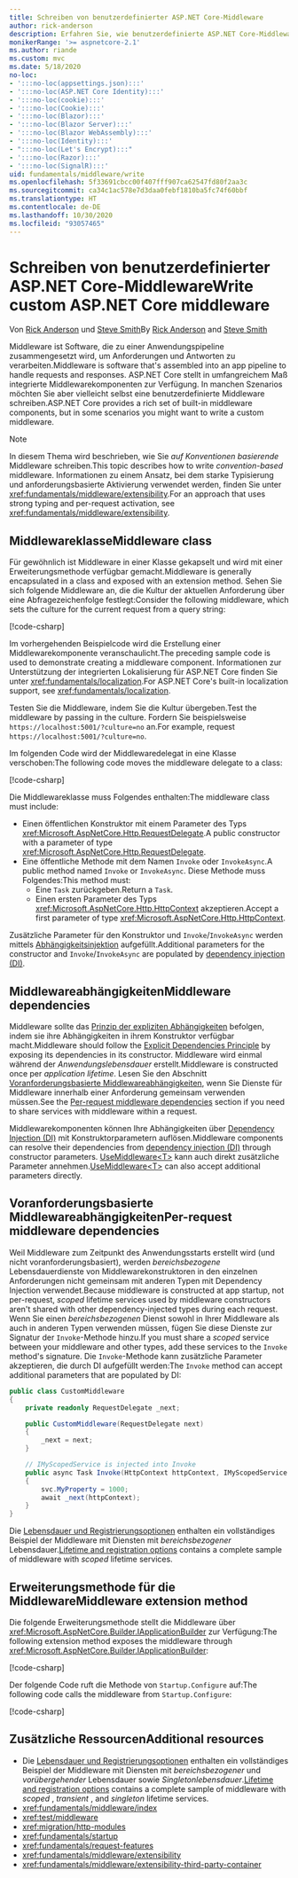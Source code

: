 ```yaml
---
title: Schreiben von benutzerdefinierter ASP.NET Core-Middleware
author: rick-anderson
description: Erfahren Sie, wie benutzerdefinierte ASP.NET Core-Middleware geschrieben wird.
monikerRange: '>= aspnetcore-2.1'
ms.author: riande
ms.custom: mvc
ms.date: 5/18/2020
no-loc:
- ':::no-loc(appsettings.json):::'
- ':::no-loc(ASP.NET Core Identity):::'
- ':::no-loc(cookie):::'
- ':::no-loc(Cookie):::'
- ':::no-loc(Blazor):::'
- ':::no-loc(Blazor Server):::'
- ':::no-loc(Blazor WebAssembly):::'
- ':::no-loc(Identity):::'
- ":::no-loc(Let's Encrypt):::"
- ':::no-loc(Razor):::'
- ':::no-loc(SignalR):::'
uid: fundamentals/middleware/write
ms.openlocfilehash: 5f33691cbcc00f407fff907ca62547fd80f2aa3c
ms.sourcegitcommit: ca34c1ac578e7d3daa0febf1810ba5fc74f60bbf
ms.translationtype: HT
ms.contentlocale: de-DE
ms.lasthandoff: 10/30/2020
ms.locfileid: "93057465"
---
```

# <a name="write-custom-aspnet-core-middleware"></a><span data-ttu-id="2be44-103">Schreiben von benutzerdefinierter ASP.NET Core-Middleware</span><span class="sxs-lookup"><span data-stu-id="2be44-103">Write custom ASP.NET Core middleware</span></span>

<span data-ttu-id="2be44-104">Von [Rick Anderson](https://twitter.com/RickAndMSFT) und [Steve Smith](https://ardalis.com/)</span><span class="sxs-lookup"><span data-stu-id="2be44-104">By [Rick Anderson](https://twitter.com/RickAndMSFT) and [Steve Smith](https://ardalis.com/)</span></span>

<span data-ttu-id="2be44-105">Middleware ist Software, die zu einer Anwendungspipeline zusammengesetzt wird, um Anforderungen und Antworten zu verarbeiten.</span><span class="sxs-lookup"><span data-stu-id="2be44-105">Middleware is software that's assembled into an app pipeline to handle requests and responses.</span></span> <span data-ttu-id="2be44-106">ASP.NET Core stellt in umfangreichem Maß integrierte Middlewarekomponenten zur Verfügung. In manchen Szenarios möchten Sie aber vielleicht selbst eine benutzerdefinierte Middleware schreiben.</span><span class="sxs-lookup"><span data-stu-id="2be44-106">ASP.NET Core provides a rich set of built-in middleware components, but in some scenarios you might want to write a custom middleware.</span></span>

> [!NOTE]
> <span data-ttu-id="2be44-107">In diesem Thema wird beschrieben, wie Sie *auf Konventionen basierende* Middleware schreiben.</span><span class="sxs-lookup"><span data-stu-id="2be44-107">This topic describes how to write *convention-based* middleware.</span></span> <span data-ttu-id="2be44-108">Informationen zu einem Ansatz, bei dem starke Typisierung und anforderungsbasierte Aktivierung verwendet werden, finden Sie unter <xref:fundamentals/middleware/extensibility>.</span><span class="sxs-lookup"><span data-stu-id="2be44-108">For an approach that uses strong typing and per-request activation, see <xref:fundamentals/middleware/extensibility>.</span></span>

## <a name="middleware-class"></a><span data-ttu-id="2be44-109">Middlewareklasse</span><span class="sxs-lookup"><span data-stu-id="2be44-109">Middleware class</span></span>

<span data-ttu-id="2be44-110">Für gewöhnlich ist Middleware in einer Klasse gekapselt und wird mit einer Erweiterungsmethode verfügbar gemacht.</span><span class="sxs-lookup"><span data-stu-id="2be44-110">Middleware is generally encapsulated in a class and exposed with an extension method.</span></span> <span data-ttu-id="2be44-111">Sehen Sie sich folgende Middleware an, die die Kultur der aktuellen Anforderung über eine Abfragezeichenfolge festlegt:</span><span class="sxs-lookup"><span data-stu-id="2be44-111">Consider the following middleware, which sets the culture for the current request from a query string:</span></span>

[!code-csharp[](write/snapshot/StartupCulture.cs)]

<span data-ttu-id="2be44-112">Im vorhergehenden Beispielcode wird die Erstellung einer Middlewarekomponente veranschaulicht.</span><span class="sxs-lookup"><span data-stu-id="2be44-112">The preceding sample code is used to demonstrate creating a middleware component.</span></span> <span data-ttu-id="2be44-113">Informationen zur Unterstützung der integrierten Lokalisierung für ASP.NET Core finden Sie unter <xref:fundamentals/localization>.</span><span class="sxs-lookup"><span data-stu-id="2be44-113">For ASP.NET Core's built-in localization support, see <xref:fundamentals/localization>.</span></span>

<span data-ttu-id="2be44-114">Testen Sie die Middleware, indem Sie die Kultur übergeben.</span><span class="sxs-lookup"><span data-stu-id="2be44-114">Test the middleware by passing in the culture.</span></span> <span data-ttu-id="2be44-115">Fordern Sie beispielsweise `https://localhost:5001/?culture=no` an.</span><span class="sxs-lookup"><span data-stu-id="2be44-115">For example, request `https://localhost:5001/?culture=no`.</span></span>

<span data-ttu-id="2be44-116">Im folgenden Code wird der Middlewaredelegat in eine Klasse verschoben:</span><span class="sxs-lookup"><span data-stu-id="2be44-116">The following code moves the middleware delegate to a class:</span></span>

[!code-csharp[](write/snapshot/RequestCultureMiddleware.cs)]

<span data-ttu-id="2be44-117">Die Middlewareklasse muss Folgendes enthalten:</span><span class="sxs-lookup"><span data-stu-id="2be44-117">The middleware class must include:</span></span>

* <span data-ttu-id="2be44-118">Einen öffentlichen Konstruktor mit einem Parameter des Typs <xref:Microsoft.AspNetCore.Http.RequestDelegate>.</span><span class="sxs-lookup"><span data-stu-id="2be44-118">A public constructor with a parameter of type <xref:Microsoft.AspNetCore.Http.RequestDelegate>.</span></span>
* <span data-ttu-id="2be44-119">Eine öffentliche Methode mit dem Namen `Invoke` oder `InvokeAsync`.</span><span class="sxs-lookup"><span data-stu-id="2be44-119">A public method named `Invoke` or `InvokeAsync`.</span></span> <span data-ttu-id="2be44-120">Diese Methode muss Folgendes:</span><span class="sxs-lookup"><span data-stu-id="2be44-120">This method must:</span></span>
  * <span data-ttu-id="2be44-121">Eine `Task` zurückgeben.</span><span class="sxs-lookup"><span data-stu-id="2be44-121">Return a `Task`.</span></span>
  * <span data-ttu-id="2be44-122">Einen ersten Parameter des Typs <xref:Microsoft.AspNetCore.Http.HttpContext> akzeptieren.</span><span class="sxs-lookup"><span data-stu-id="2be44-122">Accept a first parameter of type <xref:Microsoft.AspNetCore.Http.HttpContext>.</span></span>
  
<span data-ttu-id="2be44-123">Zusätzliche Parameter für den Konstruktor und `Invoke`/`InvokeAsync` werden mittels [Abhängigkeitsinjektion](xref:fundamentals/dependency-injection) aufgefüllt.</span><span class="sxs-lookup"><span data-stu-id="2be44-123">Additional parameters for the constructor and `Invoke`/`InvokeAsync` are populated by [dependency injection (DI)](xref:fundamentals/dependency-injection).</span></span>

## <a name="middleware-dependencies"></a><span data-ttu-id="2be44-124">Middlewareabhängigkeiten</span><span class="sxs-lookup"><span data-stu-id="2be44-124">Middleware dependencies</span></span>

<span data-ttu-id="2be44-125">Middleware sollte das [Prinzip der expliziten Abhängigkeiten](/dotnet/standard/modern-web-apps-azure-architecture/architectural-principles#explicit-dependencies) befolgen, indem sie ihre Abhängigkeiten in ihrem Konstruktor verfügbar macht.</span><span class="sxs-lookup"><span data-stu-id="2be44-125">Middleware should follow the [Explicit Dependencies Principle](/dotnet/standard/modern-web-apps-azure-architecture/architectural-principles#explicit-dependencies) by exposing its dependencies in its constructor.</span></span> <span data-ttu-id="2be44-126">Middleware wird einmal während der *Anwendungslebensdauer* erstellt.</span><span class="sxs-lookup"><span data-stu-id="2be44-126">Middleware is constructed once per *application lifetime*.</span></span> <span data-ttu-id="2be44-127">Lesen Sie den Abschnitt [Voranforderungsbasierte Middlewareabhängigkeiten](#per-request-middleware-dependencies), wenn Sie Dienste für Middleware innerhalb einer Anforderung gemeinsam verwenden müssen.</span><span class="sxs-lookup"><span data-stu-id="2be44-127">See the [Per-request middleware dependencies](#per-request-middleware-dependencies) section if you need to share services with middleware within a request.</span></span>

<span data-ttu-id="2be44-128">Middlewarekomponenten können Ihre Abhängigkeiten über [Dependency Injection (DI)](xref:fundamentals/dependency-injection) mit Konstruktorparametern auflösen.</span><span class="sxs-lookup"><span data-stu-id="2be44-128">Middleware components can resolve their dependencies from [dependency injection (DI)](xref:fundamentals/dependency-injection) through constructor parameters.</span></span> <span data-ttu-id="2be44-129">[UseMiddleware&lt;T&gt;](/dotnet/api/microsoft.aspnetcore.builder.usemiddlewareextensions.usemiddleware#Microsoft_AspNetCore_Builder_UseMiddlewareExtensions_UseMiddleware_Microsoft_AspNetCore_Builder_IApplicationBuilder_System_Type_System_Object___) kann auch direkt zusätzliche Parameter annehmen.</span><span class="sxs-lookup"><span data-stu-id="2be44-129">[UseMiddleware&lt;T&gt;](/dotnet/api/microsoft.aspnetcore.builder.usemiddlewareextensions.usemiddleware#Microsoft_AspNetCore_Builder_UseMiddlewareExtensions_UseMiddleware_Microsoft_AspNetCore_Builder_IApplicationBuilder_System_Type_System_Object___) can also accept additional parameters directly.</span></span>

## <a name="per-request-middleware-dependencies"></a><span data-ttu-id="2be44-130">Voranforderungsbasierte Middlewareabhängigkeiten</span><span class="sxs-lookup"><span data-stu-id="2be44-130">Per-request middleware dependencies</span></span>

<span data-ttu-id="2be44-131">Weil Middleware zum Zeitpunkt des Anwendungsstarts erstellt wird (und nicht voranforderungsbasiert), werden *bereichsbezogene* Lebensdauerdienste von Middlewarekonstruktoren in den einzelnen Anforderungen nicht gemeinsam mit anderen Typen mit Dependency Injection verwendet.</span><span class="sxs-lookup"><span data-stu-id="2be44-131">Because middleware is constructed at app startup, not per-request, *scoped* lifetime services used by middleware constructors aren't shared with other dependency-injected types during each request.</span></span> <span data-ttu-id="2be44-132">Wenn Sie einen *bereichsbezogenen* Dienst sowohl in Ihrer Middleware als auch in anderen Typen verwenden müssen, fügen Sie diese Dienste zur Signatur der `Invoke`-Methode hinzu.</span><span class="sxs-lookup"><span data-stu-id="2be44-132">If you must share a *scoped* service between your middleware and other types, add these services to the `Invoke` method's signature.</span></span> <span data-ttu-id="2be44-133">Die `Invoke`-Methode kann zusätzliche Parameter akzeptieren, die durch DI aufgefüllt werden:</span><span class="sxs-lookup"><span data-stu-id="2be44-133">The `Invoke` method can accept additional parameters that are populated by DI:</span></span>

```csharp
public class CustomMiddleware
{
    private readonly RequestDelegate _next;

    public CustomMiddleware(RequestDelegate next)
    {
        _next = next;
    }

    // IMyScopedService is injected into Invoke
    public async Task Invoke(HttpContext httpContext, IMyScopedService svc)
    {
        svc.MyProperty = 1000;
        await _next(httpContext);
    }
}
```

<span data-ttu-id="2be44-134">Die [Lebensdauer und Registrierungsoptionen](xref:fundamentals/dependency-injection#lifetime-and-registration-options) enthalten ein vollständiges Beispiel der Middleware mit Diensten mit *bereichsbezogener* Lebensdauer.</span><span class="sxs-lookup"><span data-stu-id="2be44-134">[Lifetime and registration options](xref:fundamentals/dependency-injection#lifetime-and-registration-options) contains a complete sample of middleware with *scoped* lifetime services.</span></span>

## <a name="middleware-extension-method"></a><span data-ttu-id="2be44-135">Erweiterungsmethode für die Middleware</span><span class="sxs-lookup"><span data-stu-id="2be44-135">Middleware extension method</span></span>

<span data-ttu-id="2be44-136">Die folgende Erweiterungsmethode stellt die Middleware über <xref:Microsoft.AspNetCore.Builder.IApplicationBuilder> zur Verfügung:</span><span class="sxs-lookup"><span data-stu-id="2be44-136">The following extension method exposes the middleware through <xref:Microsoft.AspNetCore.Builder.IApplicationBuilder>:</span></span>

[!code-csharp[](write/snapshot/RequestCultureMiddlewareExtensions.cs)]

<span data-ttu-id="2be44-137">Der folgende Code ruft die Methode von `Startup.Configure` auf:</span><span class="sxs-lookup"><span data-stu-id="2be44-137">The following code calls the middleware from `Startup.Configure`:</span></span>

[!code-csharp[](write/snapshot/Startup.cs?highlight=5)]

## <a name="additional-resources"></a><span data-ttu-id="2be44-138">Zusätzliche Ressourcen</span><span class="sxs-lookup"><span data-stu-id="2be44-138">Additional resources</span></span>

* <span data-ttu-id="2be44-139">Die [Lebensdauer und Registrierungsoptionen](xref:fundamentals/dependency-injection#lifetime-and-registration-options) enthalten ein vollständiges Beispiel der Middleware mit Diensten mit *bereichsbezogener* und *vorübergehender* Lebensdauer sowie *Singletonlebensdauer*.</span><span class="sxs-lookup"><span data-stu-id="2be44-139">[Lifetime and registration options](xref:fundamentals/dependency-injection#lifetime-and-registration-options) contains a complete sample of middleware with *scoped* , *transient* , and *singleton* lifetime services.</span></span>
* <xref:fundamentals/middleware/index>
* <xref:test/middleware>
* <xref:migration/http-modules>
* <xref:fundamentals/startup>
* <xref:fundamentals/request-features>
* <xref:fundamentals/middleware/extensibility>
* <xref:fundamentals/middleware/extensibility-third-party-container>
